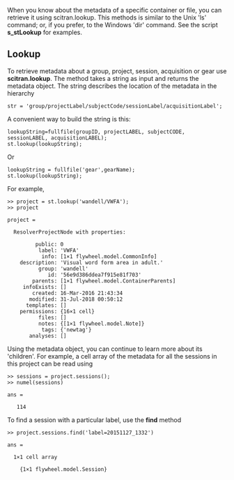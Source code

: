 When you know about the metadata of a specific container or file, you can retrieve it using scitran.lookup.  This methods is similar to the Unix 'ls' command; or, if you prefer, to the Windows 'dir' command.  See the script **s_stLookup** for examples.

## Lookup
To retrieve metadata about a group, project, session, acquisition or gear use **scitran.lookup**.  The method takes a string as input and returns the metadata object.  The string describes the location of the metadata in the hierarchy

    str = 'group/projectLabel/subjectCode/sessionLabel/acquisitionLabel';

A convenient way to build the string is this:

    lookupString=fullfile(groupID, projectLABEL, subjectCODE, sessionLABEL, acquisitionLABEL);
    st.lookup(lookupString);

Or

    lookupString = fullfile('gear',gearName);
    st.lookup(lookupString);

For example,
```
>> project = st.lookup('wandell/VWFA');
>> project

project = 

  ResolverProjectNode with properties:

         public: 0
          label: 'VWFA'
           info: [1×1 flywheel.model.CommonInfo]
    description: 'Visual word form area in adult.'
          group: 'wandell'
             id: '56e9d386ddea7f915e81f703'
        parents: [1×1 flywheel.model.ContainerParents]
     infoExists: []
        created: 16-Mar-2016 21:43:34
       modified: 31-Jul-2018 00:50:12
      templates: []
    permissions: {16×1 cell}
          files: []
          notes: {[1×1 flywheel.model.Note]}
           tags: {'newtag'}
       analyses: []
```
Using the metadata object, you can continue to learn more about its 'children'. For example, a cell array of the metadata for all the sessions in this project can be read using
```
>> sessions = project.sessions();
>> numel(sessions)

ans =

   114
```
To find a session with a particular label, use the **find** method
```
>> project.sessions.find('label=20151127_1332')

ans =

  1×1 cell array

    {1×1 flywheel.model.Session}
```
